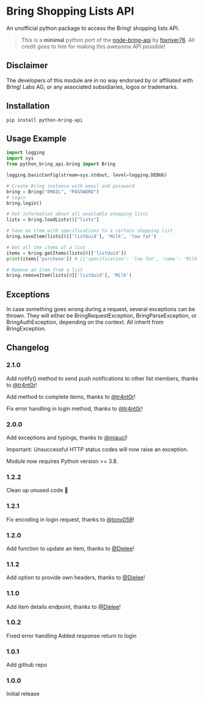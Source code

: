# Bring Shopping Lists API

An unofficial python package to access the Bring! shopping lists API.

> This is a **minimal** python port of the [node-bring-api](https://github.com/foxriver76/node-bring-api) by [foxriver76](https://github.com/foxriver76). All credit goes to him for making this awesome API possible!

## Disclaimer

The developers of this module are in no way endorsed by or affiliated with Bring! Labs AG, or any associated subsidiaries, logos or trademarks.

## Installation

`pip install python-bring-api`

## Usage Example

```python
import logging
import sys
from python_bring_api.bring import Bring

logging.basicConfig(stream=sys.stdout, level=logging.DEBUG)

# Create Bring instance with email and password
bring = Bring("EMAIL", "PASSWORD")
# Login
bring.login()

# Get information about all available shopping lists
lists = bring.loadLists()["lists"]

# Save an item with specifications to a certain shopping list
bring.saveItem(lists[0]['listUuid'], 'Milk', 'low fat')

# Get all the items of a list
items = bring.getItems(lists[0]['listUuid'])
print(items['purchase']) # [{'specification': 'low fat', 'name': 'Milk'}]

# Remove an item from a list
bring.removeItem(lists[0]['listUuid'], 'Milk')
```

## Exceptions
In case something goes wrong during a request, several exceptions can be thrown.
They will either be BringRequestException, BringParseException, or BringAuthException, depending on the context. All inherit from BringException.

## Changelog

### 2.1.0

Add notify() method to send push notifications to other list members, thanks to [@tr4nt0r](https://github.com/tr4nt0r)!

Add method to complete items, thanks to [@tr4nt0r](https://github.com/tr4nt0r)!

Fix error handling in login method, thanks to [@tr4nt0r](https://github.com/tr4nt0r)!

### 2.0.0

Add exceptions and typings, thanks to [@miaucl](https://github.com/miaucl)!

Important: Unsuccessful HTTP status codes will now raise an exception.

Module now requires Python version >= 3.8.

### 1.2.2

Clean up unused code 🧹

### 1.2.1

Fix encoding in login request, thanks to [@tony059](https://github.com/tony059)!

### 1.2.0

Add function to update an item, thanks to [@Dielee](https://github.com/Dielee)!

### 1.1.2

Add option to provide own headers, thanks to [@Dielee](https://github.com/Dielee)!

### 1.1.0

Add item details endpoint, thanks to [@Dielee](https://github.com/Dielee)!

### 1.0.2

Fixed error handling
Added response return to login

### 1.0.1

Add github repo

### 1.0.0

Initial release
